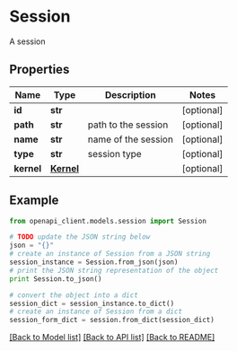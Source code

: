 # Session

A session

## Properties

Name | Type | Description | Notes
------------ | ------------- | ------------- | -------------
**id** | **str** |  | [optional] 
**path** | **str** | path to the session | [optional] 
**name** | **str** | name of the session | [optional] 
**type** | **str** | session type | [optional] 
**kernel** | [**Kernel**](Kernel.md) |  | [optional] 

## Example

```python
from openapi_client.models.session import Session

# TODO update the JSON string below
json = "{}"
# create an instance of Session from a JSON string
session_instance = Session.from_json(json)
# print the JSON string representation of the object
print Session.to_json()

# convert the object into a dict
session_dict = session_instance.to_dict()
# create an instance of Session from a dict
session_form_dict = session.from_dict(session_dict)
```
[[Back to Model list]](../README.md#documentation-for-models) [[Back to API list]](../README.md#documentation-for-api-endpoints) [[Back to README]](../README.md)


